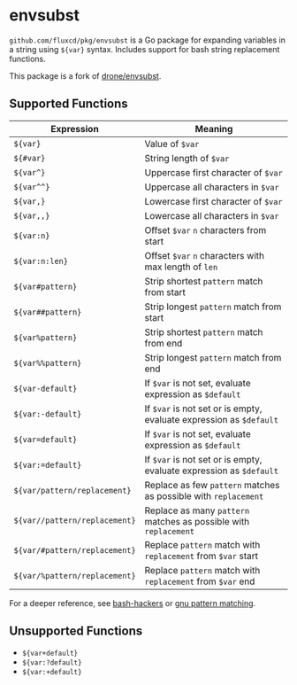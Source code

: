 # envsubst

`github.com/fluxcd/pkg/envsubst` is a Go package for expanding variables in a string using `${var}` syntax.
Includes support for bash string replacement functions.

This package is a fork of [drone/envsubst](https://github.com/drone/envsubst).

## Supported Functions

| __Expression__                | __Meaning__                                                         |
|-------------------------------|---------------------------------------------------------------------|
| `${var}`                      | Value of `$var`                                                     |
| `${#var}`                     | String length of `$var`                                             |
| `${var^}`                     | Uppercase first character of `$var`                                 |
| `${var^^}`                    | Uppercase all characters in `$var`                                  |
| `${var,}`                     | Lowercase first character of `$var`                                 |
| `${var,,}`                    | Lowercase all characters in `$var`                                  |
| `${var:n}`                    | Offset `$var` `n` characters from start                             |
| `${var:n:len}`                | Offset `$var` `n` characters with max length of `len`               |
| `${var#pattern}`              | Strip shortest `pattern` match from start                           |
| `${var##pattern}`             | Strip longest `pattern` match from start                            |
| `${var%pattern}`              | Strip shortest `pattern` match from end                             |
| `${var%%pattern}`             | Strip longest `pattern` match from end                              |
| `${var-default}`              | If `$var` is not set, evaluate expression as `$default`             |
| `${var:-default}`             | If `$var` is not set or is empty, evaluate expression as `$default` |
| `${var=default}`              | If `$var` is not set, evaluate expression as `$default`             |
| `${var:=default}`             | If `$var` is not set or is empty, evaluate expression as `$default` |
| `${var/pattern/replacement}`  | Replace as few `pattern` matches as possible with `replacement`     |
| `${var//pattern/replacement}` | Replace as many `pattern` matches as possible with `replacement`    |
| `${var/#pattern/replacement}` | Replace `pattern` match with `replacement` from `$var` start        |
| `${var/%pattern/replacement}` | Replace `pattern` match with `replacement` from `$var` end          |

For a deeper reference, see [bash-hackers](https://wiki.bash-hackers.org/syntax/pe#case_modification) or [gnu pattern matching](https://www.gnu.org/software/bash/manual/html_node/Pattern-Matching.html).

## Unsupported Functions

* `${var+default}`
* `${var:?default}`
* `${var:+default}`
